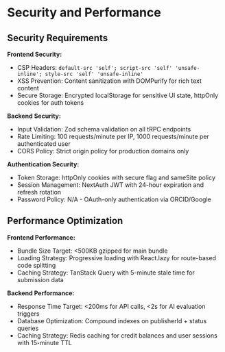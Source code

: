 # Security and Performance

## Security Requirements

**Frontend Security:**
- CSP Headers: `default-src 'self'; script-src 'self' 'unsafe-inline'; style-src 'self' 'unsafe-inline'`
- XSS Prevention: Content sanitization with DOMPurify for rich text content
- Secure Storage: Encrypted localStorage for sensitive UI state, httpOnly cookies for auth tokens

**Backend Security:**
- Input Validation: Zod schema validation on all tRPC endpoints
- Rate Limiting: 100 requests/minute per IP, 1000 requests/minute per authenticated user
- CORS Policy: Strict origin policy for production domains only

**Authentication Security:**
- Token Storage: httpOnly cookies with secure flag and sameSite policy
- Session Management: NextAuth JWT with 24-hour expiration and refresh rotation
- Password Policy: N/A - OAuth-only authentication via ORCID/Google

## Performance Optimization

**Frontend Performance:**
- Bundle Size Target: <500KB gzipped for main bundle
- Loading Strategy: Progressive loading with React.lazy for route-based code splitting
- Caching Strategy: TanStack Query with 5-minute stale time for submission data

**Backend Performance:**
- Response Time Target: <200ms for API calls, <2s for AI evaluation triggers
- Database Optimization: Compound indexes on publisherId + status queries
- Caching Strategy: Redis caching for credit balances and user sessions with 15-minute TTL
